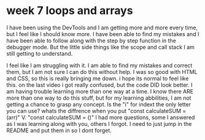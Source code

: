 # week 7 loops and arrays
I have been using the DevTools and I am getting more and more every time, but I feel like I should know more. I have been able to find my mistakes and I have been able to follow along with the step by step function in the debugger mode. But the little side things like the scope and call stack I am still getting to understand. 

I feel like I am struggling with it. I am able to find my mistakes and correct them, but I am not sure I can do this without help. I was so good with HTML and CSS, so this is really bringing me down. i hope its normal to feel like this. 
on the last video i got really confused, but the code DID look better. I am having trouble learning more than one way at a time. I know there ARE more than one way to do this stuff, but for my learning abbilities, I am not getting a chance to grasp any concept. 
Is the "i" for indext the only letter you can use?
whats the diffrence when you put "const calculateSUM = (arr)" V. "const calculateSUM = ()"
I had more questions, some I answered as I was learning along with you, others I forgot. I need to just jump in the README and put them in so I dont forget.
